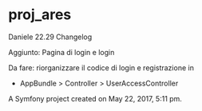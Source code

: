 proj_ares
=========

Daniele 22.29 Changelog

Aggiunto: Pagina di login e login

Da fare: riorganizzare il codice di login e registrazione in
- AppBundle > Controller > UserAccessController

A Symfony project created on May 22, 2017, 5:11 pm.
